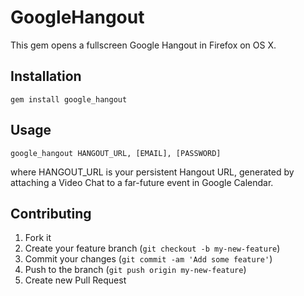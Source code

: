 # GoogleHangout

This gem opens a fullscreen Google Hangout in Firefox on OS X.

## Installation

    gem install google_hangout

## Usage

    google_hangout HANGOUT_URL, [EMAIL], [PASSWORD]

where HANGOUT_URL is your persistent Hangout URL, generated by attaching a Video Chat to a far-future event in Google Calendar.

## Contributing

1. Fork it
2. Create your feature branch (`git checkout -b my-new-feature`)
3. Commit your changes (`git commit -am 'Add some feature'`)
4. Push to the branch (`git push origin my-new-feature`)
5. Create new Pull Request
